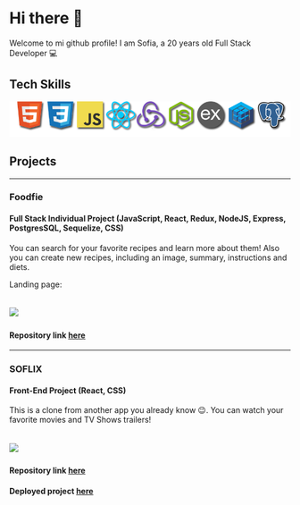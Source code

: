 # Hi there 👋

Welcome to mi github profile! I am Sofia, a 20 years old Full Stack Developer 💻

## Tech Skills

<p align="center">
<img src="https://github.com/sofiarocchietti/sofiarocchietti/blob/main/img/logos.png"/>
</p>

## Projects 

---

### Foodfie
#### Full Stack Individual Project (JavaScript, React, Redux, NodeJS, Express, PostgresSQL, Sequelize, CSS) 
You can search for your favorite recipes and learn more about them! Also you can create new recipes, including an image, summary, instructions and diets. 

Landing page:

[<img src="https://github.com/sofiarocchietti/sofiarocchietti/blob/main/img/Foodfie2.gif"/>](https://github.com/sofiarocchietti/Foodfie) 
---
#### Repository link [here](https://github.com/sofiarocchietti/Foodfie)


---

### SOFLIX
#### Front-End Project (React, CSS) 
This is a clone from another app you already know 😉. You can watch your favorite movies and TV Shows trailers!

[<img src="https://github.com/sofiarocchietti/sofiarocchietti/blob/main/img/SOFLIX.gif"/>](https://github.com/sofiarocchietti/soflix) 
---
#### Repository link [here](https://github.com/sofiarocchietti/soflix)
#### Deployed project [here](https://soflix.vercel.app/home)

<!--
**sofiarocchietti/sofiarocchietti** is a ✨ _special_ ✨ repository because its `README.md` (this file) appears on your GitHub profile.

Here are some ideas to get you started:

- 🔭 I’m currently working on ...
- 🌱 I’m currently learning ...
- 👯 I’m looking to collaborate on ...
- 🤔 I’m looking for help with ...
- 💬 Ask me about ...
- 📫 How to reach me: ...
- 😄 Pronouns: ...
- ⚡ Fun fact: ...
-->
